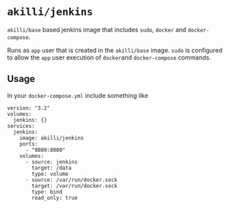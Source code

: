 # `akilli/jenkins`

`akilli/base` based jenkins image that includes `sudo`, `docker` and `docker-compose`. 

Runs as `app` user that is created in the `akilli/base` image. `sudo` is configured to allow the `app` user execution of 
`docker`and `docker-compose` commands. 

## Usage

In your `docker-compose.yml` include something like

    version: "3.2"
    volumes:
      jenkins: {}
    services:
      jenkins:
        image: akilli/jenkins
        ports:
          - "8080:8080"
        volumes:
          - source: jenkins
            target: /data
            type: volume
          - source: /var/run/docker.sock
            target: /var/run/docker.sock
            type: bind
            read_only: true
